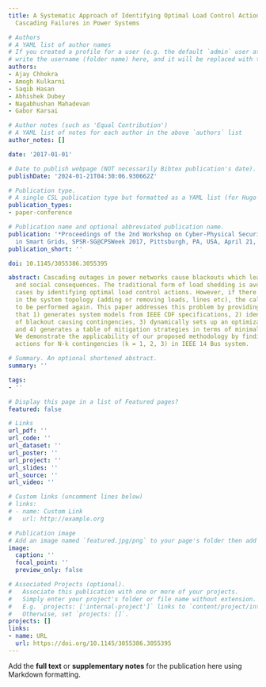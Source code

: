 ```yaml
---
title: A Systematic Approach of Identifying Optimal Load Control Actions for Arresting
  Cascading Failures in Power Systems

# Authors
# A YAML list of author names
# If you created a profile for a user (e.g. the default `admin` user at `content/authors/admin/`), 
# write the username (folder name) here, and it will be replaced with their full name and linked to their profile.
authors:
- Ajay Chhokra
- Amogh Kulkarni
- Saqib Hasan
- Abhishek Dubey
- Nagabhushan Mahadevan
- Gabor Karsai

# Author notes (such as 'Equal Contribution')
# A YAML list of notes for each author in the above `authors` list
author_notes: []

date: '2017-01-01'

# Date to publish webpage (NOT necessarily Bibtex publication's date).
publishDate: '2024-01-21T04:30:06.930662Z'

# Publication type.
# A single CSL publication type but formatted as a YAML list (for Hugo requirements).
publication_types:
- paper-conference

# Publication name and optional abbreviated publication name.
publication: '*Proceedings of the 2nd Workshop on Cyber-Physical Security and Resilience
  in Smart Grids, SPSR-SG@CPSWeek 2017, Pittsburgh, PA, USA, April 21, 2017*'
publication_short: ''

doi: 10.1145/3055386.3055395

abstract: Cascading outages in power networks cause blackouts which lead to huge economic
  and social consequences. The traditional form of load shedding is avoidable in many
  cases by identifying optimal load control actions. However, if there is a change
  in the system topology (adding or removing loads, lines etc), the calculations have
  to be performed again. This paper addresses this problem by providing a workflow
  that 1) generates system models from IEEE CDF specifications, 2) identifies a collection
  of blackout causing contingencies, 3) dynamically sets up an optimization problem,
  and 4) generates a table of mitigation strategies in terms of minimal load curtailment.
  We demonstrate the applicability of our proposed methodology by finding load curtailment
  actions for N-k contingencies (k = 1, 2, 3) in IEEE 14 Bus system.

# Summary. An optional shortened abstract.
summary: ''

tags:
- ''

# Display this page in a list of Featured pages?
featured: false

# Links
url_pdf: ''
url_code: ''
url_dataset: ''
url_poster: ''
url_project: ''
url_slides: ''
url_source: ''
url_video: ''

# Custom links (uncomment lines below)
# links:
# - name: Custom Link
#   url: http://example.org

# Publication image
# Add an image named `featured.jpg/png` to your page's folder then add a caption below.
image:
  caption: ''
  focal_point: ''
  preview_only: false

# Associated Projects (optional).
#   Associate this publication with one or more of your projects.
#   Simply enter your project's folder or file name without extension.
#   E.g. `projects: ['internal-project']` links to `content/project/internal-project/index.md`.
#   Otherwise, set `projects: []`.
projects: []
links:
- name: URL
  url: https://doi.org/10.1145/3055386.3055395
---
```


Add the **full text** or **supplementary notes** for the publication here using Markdown formatting.
